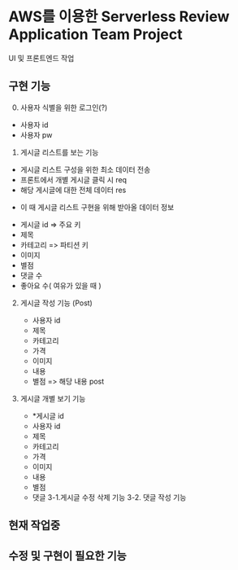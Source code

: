 # AWS를 이용한 Serverless Review Application Team Project

UI 및 프론트엔드 작업

## 구현 기능
0. 사용자 식별을 위한 로그인(?)
  - 사용자 id
  - 사용자 pw

1. 게시글 리스트를 보는 기능
  - 게시글 리스트 구성을 위한 최소 데이터 전송
  - 프론트에서 개별 게시글 클릭 시 req
  - 해당 게시글에 대한 전체 데이터 res

 * 이 때 게시글 리스트 구현을 위해 받아올 데이터 정보
  - 게시글 id => 주요 키
  - 제목
  - 카테고리 => 파티션 키
  - 이미지
  - 별점
  - 댓글 수
  - 좋아요 수( 여유가 있을 때 ) 

2. 게시글 작성 기능 (Post)
    - 사용자 id  
    - 제목
    - 카테고리
    - 가격
    - 이미지
    - 내용
    - 별점
   => 해당 내용 post

3. 게시글 개별 보기 기능
    - *게시글 id
    - 사용자 id
    - 제목
    - 카테고리
    - 가격
    - 이미지
    - 내용
    - 별점 
    - 댓글
  3-1.게시글 수정 삭제 기능 
  3-2. 댓글 작성 기능


## 현재 작업중



## 수정 및 구현이 필요한 기능




